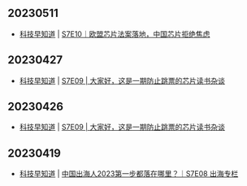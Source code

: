 ## 20230511
- [科技早知道](https://guiguzaozhidao.fireside.fm/) | [S7E10｜欧盟芯片法案落地，中国芯片拒绝焦虑](https://guiguzaozhidao.fireside.fm/20220161)

## 20230427
- [科技早知道](https://guiguzaozhidao.fireside.fm/) | [S7E09 | 大家好，这是一期防止跳票的芯片读书杂谈](https://guiguzaozhidao.fireside.fm/20220160)

## 20230426
- [科技早知道](https://guiguzaozhidao.fireside.fm/) | [S7E09 | 大家好，这是一期防止跳票的芯片读书杂谈](https://guiguzaozhidao.fireside.fm/20220160)

## 20230419
- [科技早知道](https://guiguzaozhidao.fireside.fm/) | [中国出海人2023第一步都落在哪里？｜S7E08 出海专栏](https://guiguzaozhidao.fireside.fm/20220159)

